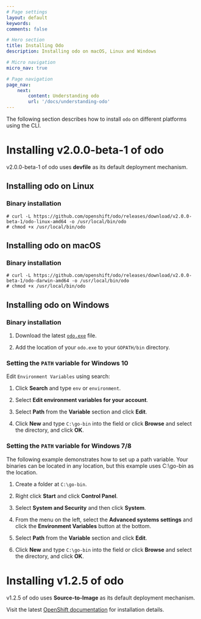 ```yaml
---
# Page settings
layout: default
keywords:
comments: false

# Hero section
title: Installing Odo
description: Installing odo on macOS, Linux and Windows

# Micro navigation
micro_nav: true

# Page navigation
page_nav:
    next:
        content: Understanding odo
        url: '/docs/understanding-odo'
---
```

The following section describes how to install `odo` on different
platforms using the CLI.

# Installing v2.0.0-beta-1 of odo

v2.0.0-beta-1 of odo uses **devfile** as its default deployment
mechanism.

## Installing odo on Linux

### Binary installation

    # curl -L https://github.com/openshift/odo/releases/download/v2.0.0-beta-1/odo-linux-amd64 -o /usr/local/bin/odo
    # chmod +x /usr/local/bin/odo

## Installing odo on macOS

### Binary installation

    # curl -L https://github.com/openshift/odo/releases/download/v2.0.0-beta-1/odo-darwin-amd64 -o /usr/local/bin/odo
    # chmod +x /usr/local/bin/odo

## Installing odo on Windows

### Binary installation

1.  Download the latest
    [`odo.exe`](https://github.com/openshift/odo/releases/download/v2.0.0-beta-1/odo-windows-amd64.exe)
    file.

2.  Add the location of your `odo.exe` to your `GOPATH/bin` directory.

### Setting the `PATH` variable for Windows 10

Edit `Environment Variables` using search:

1.  Click **Search** and type `env` or `environment`.

2.  Select **Edit environment variables for your account**.

3.  Select **Path** from the **Variable** section and click **Edit**.

4.  Click **New** and type `C:\go-bin` into the field or click
    **Browse** and select the directory, and click **OK**.

### Setting the `PATH` variable for Windows 7/8

The following example demonstrates how to set up a path variable. Your
binaries can be located in any location, but this example uses
C:\\go-bin as the location.

1.  Create a folder at `C:\go-bin`.

2.  Right click **Start** and click **Control Panel**.

3.  Select **System and Security** and then click **System**.

4.  From the menu on the left, select the **Advanced systems settings**
    and click the **Environment Variables** button at the bottom.

5.  Select **Path** from the **Variable** section and click **Edit**.

6.  Click **New** and type `C:\go-bin` into the field or click
    **Browse** and select the directory, and click **OK**.

# Installing v1.2.5 of odo

v1.2.5 of odo uses **Source-to-Image** as its default deployment
mechanism.

Visit the latest [OpenShift
documentation](https://docs.openshift.com/container-platform/4.5/cli_reference/developer_cli_odo/installing-odo.html)
for installation details.
